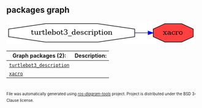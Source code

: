 <!--
File was automatically generated using 'ros-diagram-tools' project.
Project is distributed under the BSD 3-Clause license.
-->

## packages graph

[![xacro](xacro.png "xacro")](xacro.png)

| Graph packages (2): | Description: |
| ----------------------------------- | ------------ |
| [`turtlebot3_description`](turtlebot3_description.html) |  |
| [`xacro`](xacro.html) |  |


</br>
<font size="1">
File was automatically generated using <a href="https://github.com/anetczuk/ros-diagram-tools"><i>ros-diagram-tools</i></a> project.
Project is distributed under the BSD 3-Clause license.
</font>
